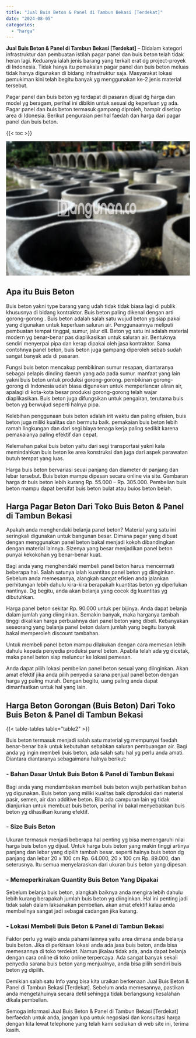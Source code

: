 ```yaml
---
title: "Jual Buis Beton & Panel di Tambun Bekasi [Terdekat]"
date: "2024-08-05"
categories: 
  - "harga"
---
```


**Jual Buis Beton & Panel di Tambun Bekasi \[Terdekat\]** – Didalam kategori infrastruktur dan pembuatan istilah pagar panel dan buis beton telah tidak heran lagi. Keduanya ialah jenis barang yang terkait erat dg project-proyek di Indonesia. Tidak hanya itu pemakaian pagar panel dan buis beton meluas tidak hanya digunakan di bidang infrastruktur saja. Masyarakat lokasi pemukiman kini telah begitu banyak yg menggunakan ke-2 jenis material tersebut.

Pagar panel dan buis beton yg terdapat di pasaran dijual dg harga dan model yg beragam, perihal ini dibikin untuk sesuai dg keperluan yg ada. Pagar panel dan buis beton termasuk gampang diproleh, hampir disetiap area di Idonesia. Berikut penguraian perihal faedah dan harga dari pagar panel dan buis beton.

{{< toc >}}

![Jual Buis Beton & Panel di Tambun Bekasi [Terdekat]](/images/jual-panel-buis-beton-murah-27.png)

## Apa itu Buis Beton

Buis beton yakni type barang yang udah tidak tidak biasa lagi di publik khususnya di bidang kontraktor. Buis beton paling dikenal dengan arti gorong-gorong . Buis beton adalah salah satu wujud beton yg siap pakai yang digunakan untuk keperluan saluran air. Penggunaannya meliputi pembuatan tempat tinggal, sumur, jalur dll. Beton yg satu ini adalah material modern yg benar-benar pas diaplikasikan untuk saluran air. Bentuknya sendiri menyerpai pipa dan kerap dipakai oleh jasa kontraktor. Sama contohnya panel beton, buis beton juga gampang diperoleh sebab sudah sangat banyak ada di pasaran.

Fungsi buis beton mencakup pembikinan sumur resapan, diantaranya sebagai pelapis dinding daerah yang ada pada sumur. manfaat yang lain yakni buis beton untuk produksi gorong-gorong. pembikinan gorong-gorong di Indonesia udah biasa digunakan untuk memperlancar aliran air, apalagi di kota-kota besar produksi gorong-gorong telah wajar diaplikasikan. Buis beton juga difungsikan untuk pengairan, terutama buis beton yg berwujud seperti halnya pipa.

Kelebihan penggunaan buis beton adalah irit waktu dan paling efisien, buis beton juga miliki kualitas dan bermutu baik. pemakaian buis beton lebih ramah lingkungan dan dari segi biaya tenaga kerja paling sedikit karena pemakaianya paling efektif dan cepat.

Kelemahan pakai buis beton yaitu dari segi transportasi yakni kala memindahkan buis beton ke area konstruksi dan juga dari aspek perawatan butuh tempat yang luas.

Harga buis beton bervariasi seuai panjang dan diameter dr panjang dan lebar tersebut. Buis beton mampu dipesan secara online via site. Gambaran harga dr buis beton lebih kurang Rp. 55.000 – Rp. 305.000. Pembelian buis beton mampu dapat bersifat buis beton bulat atau buios beton belah.

## Harga Pagar Beton Dari Toko Buis Beton & Panel di Tambun Bekasi

Apakah anda menghendaki belanja panel beton? Material yang satu ini seringkali digunakan untuk bangunan besar. Dimana pagar yang dibuat dengan menggunakan panel beton bakal menjadi kokoh dibandingkan dengan material lainnya. Sizenya yang besar menjadikan panel beton punyai kekokohan yg benar-benar kuat.

Bagi anda yang menghendaki membeli panel beton harus mencermati beberapa hal. Salah satunya ialah kuantitas panel beton yg diinginkan. Sebelum anda memesannya, alangkah sangat efisien anda jalankan perhitungan lebih dahulu kira-kira berapakah kuantitas beton yg diperlukan nantinya. Dg begitu, anda akan belanja yang cocok dg kuantitas yg dibutuhkan.

Harga panel beton sekitar Rp. 90.000 untuk per bijinya. Anda dapat belanja dalam jumlah yang diinginkan. Semakin banyak, maka harganya tambah tinggi dikalikan harga perbuahnya dari panel beton yang dibeli. Kebanyakan seseorang yang belanja panel beton dalam jumlah yang begitu banyak bakal memperoleh discount tambahan.

Untuk membeli panel beton mampu dilakukan dengan cara memesan lebih dahulu kepada penyedia produksi panel beton. Apabila telah ada yg dicetak, maka panel beton siap meluncur ke lokasi pemesan.

Anda dapat pilih lokasi pembelian panel beton sesuai yang diinginkan. Akan amat efektif jika anda pilih penyedia sarana penjual panel beton dengan harga yg paling murah. Dengan begitu, uang paling anda dapat dimanfaatkan untuk hal yang lain.

## Harga Beton Gorongan (Buis Beton) Dari Toko Buis Beton & Panel di Tambun Bekasi

{{< table-tables table="table2" >}}

Buis beton termasuk menjadi salah satu material yg mempunyai faedah benar-benar baik untuk kebutuhan sebabkan saluran pembuangan air. Bagi anda yg ingin membeli buis beton, ada salah satu hal yg perlu anda amati. Diantara diantaranya sebagaimana halnya berikut:

### \- Bahan Dasar Untuk Buis Beton & Panel di Tambun Bekasi

Bagi anda yang mendambakan membeli buis beton wajib perhatikan bahan yg digunakan. Buis beton yang miliki kualitas baik diproduksi dari material pasir, semen, air dan additive beton. Bila ada campuran lain yg tidak dianjurkan untuk membuat buis beton, perihal ini bakal menyebabkan buis beton yg dihasilkan kurang efektif.

### \- Size Buis Beton

Ukuran termasuk menjadi beberapa hal penting yg bisa memengaruhi nilai harga buis beton yg dijual. Untuk harga buis beton yang makin tinggi artinya panjang dan lebar yang dipilih tambah besar. seperti halnya buis beton dg panjang dan lebar 20 x 100 cm Rp. 64.000, 20 x 100 cm Rp. 89.000, dan seterusnya. Itu semua menyelaraskan dari ukuran buis beton yang dipesan.

### \- Memeperkirakan Quantity Buis Beton Yang Dipakai

Sebelum belanja buis beton, alangkah baiknya anda mengira lebih dahulu lebih kurang berapakah jumlah buis beton yg diinginkan. Hal ini penting jadi tidak salah dalam laksanakan pembelian. akan amat efektif kalau anda membelinya sangat jadi sebagai cadangan jika kurang.

### \- Lokasi Membeli Buis Beton & Panel di Tambun Bekasi

Faktor perlu yg wajib anda pahami lainnya yaitu area dimana anda belanja buis beton. Jika di perkiraan lokasi anda ada jasa buis beton, anda bisa memesannya di toko terdekat. Namun jikalau tidak ada, anda dapat belanja dengan cara online di toko online terpercaya. Ada sangat banyak sekali penyedia sarana buis beton yang menjualnya, anda bisa pilih sendiri buis beton yg dipilih.

Demikian salah satu Info yang bisa kita uraikan berkenaan Jual Buis Beton & Panel di Tambun Bekasi \[Terdekat\]. Sebelum anda memesannya, pastikan anda mengetahuinya secara detil sehingga tidak berlangsung kesalahan dikala pembelian.

Semoga informasi Jual Buis Beton & Panel di Tambun Bekasi \[Terdekat\] berfaedah untuk anda, jangan lupa untuk negosiasi dan konsultasi harga dengan kita lewat telephone yang telah kami sediakan di web site ini, terima kasih.
